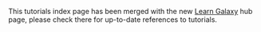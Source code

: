 This tutorials index page has been merged with the new [Learn Galaxy](/learn/)
hub page, please check there for up-to-date references to tutorials.
